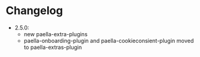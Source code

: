 # Changelog

- 2.5.0:
    * new paella-extra-plugins
    * paella-onboarding-plugin and paella-cookieconsient-plugin moved to paella-extras-plugin
